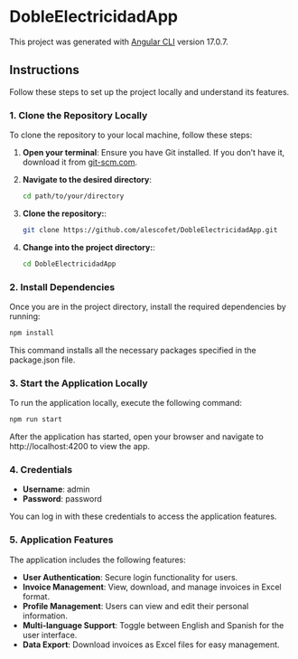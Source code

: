 # DobleElectricidadApp

This project was generated with [Angular CLI](https://github.com/angular/angular-cli) version 17.0.7.

## Instructions

Follow these steps to set up the project locally and understand its features.

### 1. Clone the Repository Locally

To clone the repository to your local machine, follow these steps:

1. **Open your terminal**: Ensure you have Git installed. If you don’t have it, download it from [git-scm.com](https://git-scm.com/).

2. **Navigate to the desired directory**:
   ```bash
   cd path/to/your/directory
   ```

3. **Clone the repository:**:
   ```bash
   git clone https://github.com/alescofet/DobleElectricidadApp.git
   ```

4. **Change into the project directory:**:
   ```bash
   cd DobleElectricidadApp
   ```

### 2. Install Dependencies

Once you are in the project directory, install the required dependencies by running:
   ```bash
   npm install
   ```
This command installs all the necessary packages specified in the package.json file.

### 3. Start the Application Locally

To run the application locally, execute the following command:
   ```bash
   npm run start
   ```

After the application has started, open your browser and navigate to http://localhost:4200 to view the app.

### 4. Credentials

- **Username**: admin
- **Password**: password

You can log in with these credentials to access the application features.

### 5. Application Features
The application includes the following features:

- **User Authentication**: Secure login functionality for users.
- **Invoice Management**: View, download, and manage invoices in Excel format.
- **Profile Management**: Users can view and edit their personal information.
- **Multi-language Support**: Toggle between English and Spanish for the user interface.
- **Data Export**: Download invoices as Excel files for easy management.
